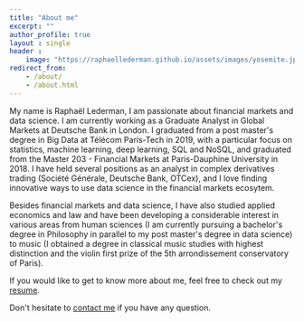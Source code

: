 ```yaml
---
title: "About me"
excerpt: ""
author_profile: true
layout : single
header :
    image: "https://raphaellederman.github.io/assets/images/yosemite.jpg"
redirect_from: 
    - /about/
    - /about.html
---
```


My name is Raphaël Lederman, I am passionate about financial markets and data science.
I am currently working as a Graduate Analyst in Global Markets at Deutsche Bank in London. I graduated from a post master's degree in Big Data at Télécom Paris-Tech in 2019, with a particular focus on statistics, machine learning, deep learning, SQL and NoSQL, and graduated from the Master 203 - Financial Markets at Paris-Dauphine University in 2018. I have held several positions as an analyst in complex derivatives trading (Société Générale, Deutsche Bank, OTCex), and I love finding innovative ways to use data science in the financial markets ecosytem. 

Besides financial markets and data science, I have also studied applied economics and law and have been developing a considerable interest in various areas from human sciences (I am currently pursuing a bachelor's degree in Philosophy in parallel to my post master's degree in data science) to music (I obtained a degree in classical music studies with highest distinction and the violin first prize of the 5th arrondissement conservatory of Paris).

If you would like to get to know more about me, feel free to check out my [resume](https://raphaellederman.github.io/cv/).

Don't hesitate to [contact me](mailto:raphael.lederman@master203.com) if you have any question.
